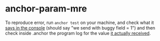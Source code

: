 # anchor-param-mre

To reproduce error, run `anchor test` on your machine, and check what it [says in the console](https://github.com/cryptopapi997/anchor-param-mre/blob/main/tests/anchor-mre.ts#L119) (should say "we send with buggy field = 1") and then check inside .anchor the program log for the value [it actually received](https://github.com/cryptopapi997/anchor-param-mre/blob/main/programs/anchor-mre/src/lib.rs#L80).
